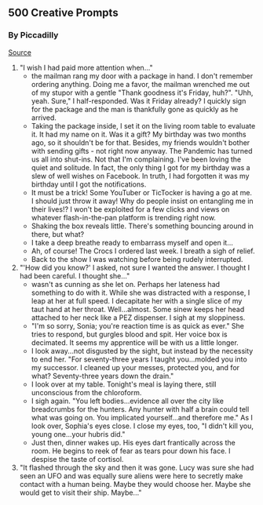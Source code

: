 ## 500 Creative Prompts

### By Piccadilly

[Source](https://www.barnesandnoble.com/w/500-creative-prompts-piccadilly/1130029542)

1. "I wish I had paid more attention when..."
   - the mailman rang my door with a package in hand. I don't remember ordering anything. Doing me a favor, the mailman wrenched me out of my stupor with a gentle "Thank goodness it's Friday, huh?". "Uhh, yeah. Sure," I half-responded. Was it Friday already? I quickly sign for the package and the man is thankfully gone as quickly as he arrived.
   - Taking the package inside, I set it on the living room table to evaluate it. It had my name on it. Was it a gift? My birthday was two months ago, so it shouldn't be for that. Besides, my friends wouldn't bother with sending gifts - not right now anyway. The Pandemic has turned us all into shut-ins. Not that I'm complaining. I've been loving the quiet and solitude. In fact, the only thing I got for my birthday was a slew of well wishes on Facebook. In truth, I had forgotten it was my birthday until I got the notifications.
   - It must be a trick! Some YouTuber or TicTocker is having a go at me. I should just throw it away! Why do people insist on entangling me in their lives!? I won't be exploited for a few clicks and views on whatever flash-in-the-pan platform is trending right now.
   - Shaking the box reveals little. There's something bouncing around in there, but what?
   - I take a deep breathe ready to embarrass myself and open it...
   - Ah, of course! The Crocs I ordered last week. I breath a sigh of relief.
   - Back to the show I was watching before being rudely interrupted.
2. "'How did you know?' I asked, not sure I wanted the answer. I thought I had been careful. I thought she..."
   - wasn't as cunning as she let on. Perhaps her lateness had something to do with it. While she was distracted with a response, I leap at her at full speed. I decapitate her with a single slice of my taut hand at her throat. Well...almost. Some sinew keeps her head attached to her neck like a PEZ dispenser. I sigh at my sloppiness.
   - "I'm so sorry, Sonia; you're reaction time is as quick as ever." She tries to respond, but gurgles blood and spit. Her voice box is decimated. It seems my apprentice will be with us a little longer.
   - I look away...not disgusted by the sight, but instead by the necessity to end her. "For seventy-three years I taught you...molded you into my successor. I cleaned up your messes, protected you, and for what? Seventy-three years down the drain."
   - I look over at my table. Tonight's meal is laying there, still unconscious from the chloroform.
   - I sigh again. "You left bodies...evidence all over the city like breadcrumbs for the hunters. Any hunter with half a brain could tell what was going on. You implicated yourself...and therefore me." As I look over, Sophia's eyes close. I close my eyes, too, "I didn't kill you, young one...your hubris did."
   - Just then, dinner wakes up. His eyes dart frantically across the room. He begins to reek of fear as tears pour down his face. I despise the taste of cortisol.
3. "It flashed through the sky and then it was gone. Lucy was sure she had seen an UFO and was equally sure aliens were here to secretly make contact with a human being. Maybe they would choose her. Maybe she would get to visit their ship. Maybe..."
